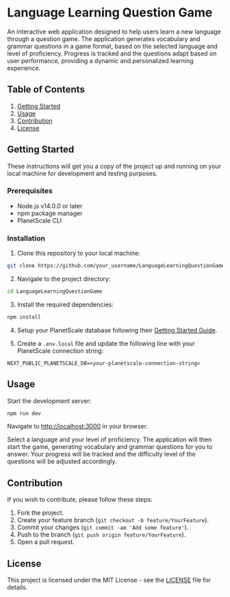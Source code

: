 # Language Learning Question Game

An interactive web application designed to help users learn a new language through a question game. The application generates vocabulary and grammar questions in a game format, based on the selected language and level of proficiency. Progress is tracked and the questions adapt based on user performance, providing a dynamic and personalized learning experience.

## Table of Contents

1. [Getting Started](#getting-started)
2. [Usage](#usage)
3. [Contribution](#contribution)
4. [License](#license)

## Getting Started

These instructions will get you a copy of the project up and running on your local machine for development and testing purposes.

### Prerequisites

- Node.js v14.0.0 or later
- npm package manager
- PlanetScale CLI

### Installation

1. Clone this repository to your local machine:

```bash
git clone https://github.com/your_username/LanguageLearningQuestionGame.git
```

2. Navigate to the project directory:

```bash
cd LanguageLearningQuestionGame
```

3. Install the required dependencies:

```bash
npm install
```

4. Setup your PlanetScale database following their [Getting Started Guide](https://planetscale.com/guides/getting-started).

5. Create a `.env.local` file and update the following line with your PlanetScale connection string:

```
NEXT_PUBLIC_PLANETSCALE_DB=<your-planetscale-connection-string>
```

## Usage

Start the development server:

```bash
npm run dev
```

Navigate to [http://localhost:3000](http://localhost:3000) in your browser.

Select a language and your level of proficiency. The application will then start the game, generating vocabulary and grammar questions for you to answer. Your progress will be tracked and the difficulty level of the questions will be adjusted accordingly.

## Contribution

If you wish to contribute, please follow these steps:

1. Fork the project.
2. Create your feature branch (`git checkout -b feature/YourFeature`).
3. Commit your changes (`git commit -am 'Add some feature'`).
4. Push to the branch (`git push origin feature/YourFeature`).
5. Open a pull request.

## License

This project is licensed under the MIT License - see the [LICENSE](LICENSE) file for details.
